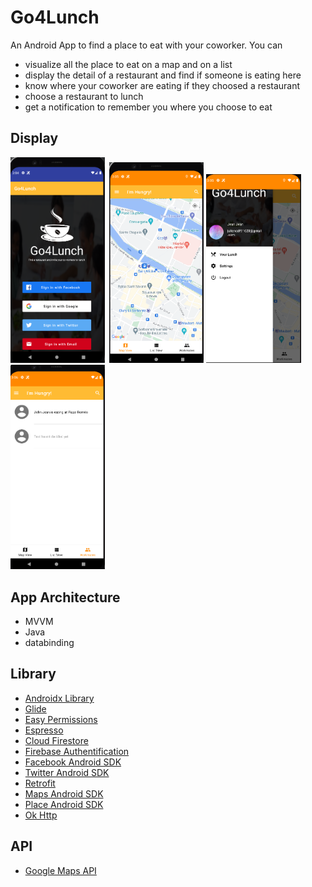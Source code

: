 # Go4Lunch
An Android App to find a place to eat with your coworker. You can

- visualize all the place to eat on a map and on a list
- display the detail of a restaurant and find if someone is eating here
- know where your coworker are eating if they choosed a restaurant
- choose a restaurant to lunch
- get a notification to remember you where you choose to eat

## Display
<img src="./screenshots/phone_image1.png" width="30%" height="30%">&ensp;<img src="./screenshots/phone_image2.png" width="30%" height="30%">
<img src="./screenshots/phone_image3.png" width="30%" height="30%"><img src="./screenshots/phone_image4.png" width="30%" height="30%">

## App Architecture
* MVVM
* Java
* databinding

## Library
* [Androidx Library](https://developer.android.com/jetpack/androidx)
* [Glide](https://github.com/bumptech/glide/)
* [Easy Permissions](https://github.com/googlesamples/easypermissions)
* [Espresso](https://developer.android.com/training/testing/espresso)
* [Cloud Firestore](https://firebase.google.com/docs/firestore)
* [Firebase Authentification](https://firebase.google.com/docs/auth)
* [Facebook Android SDK](https://developers.facebook.com/docs/android/)
* [Twitter Android SDK](https://developer.twitter.com/en/docs/developer-utilities/twitter-libraries)
* [Retrofit](https://square.github.io/retrofit/)
* [Maps Android SDK](https://developers.google.com/maps/documentation/android-sdk/intro)
* [Place Android SDK](https://developers.google.com/places/android-sdk/intro)
* [Ok Http](https://square.github.io/okhttp/)

## API
* [Google Maps API](https://maps.googleapis.com)
